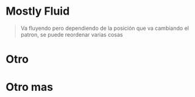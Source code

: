 # Mostly Fluid

> Va fluyendo pero dependiendo de la posición que va cambiando el patron, se puede reordenar varias cosas

# Otro

>

# Otro mas

>
